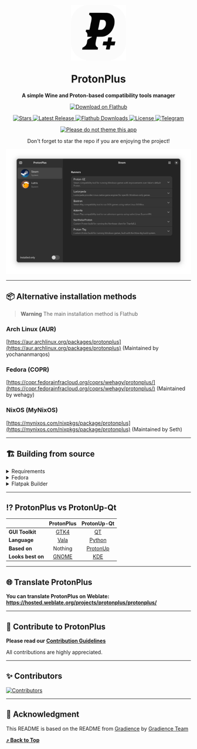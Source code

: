 <h1 align="center">
    <img align="center" width=150 src="data/logo/com.vysp3r.ProtonPlus.svg" />
    <br><br>
    ProtonPlus
</h1>

<p align="center">
  <strong>A simple Wine and Proton-based compatibility tools manager</strong>
</p>

<p align="center">
    <a align="center" href="https://flathub.org/apps/com.vysp3r.ProtonPlus">
        <img width='240' alt='Download on Flathub' src='https://flathub.org/api/badge?svg&locale=en&light' />
    </a>
</p>

<p align="center">
    <a href="https://github.com/Vysp3r/ProtonPlus/stargazers">
      <img alt="Stars" title="Stars" src="https://img.shields.io/github/stars/Vysp3r/ProtonPlus?style=shield&label=%E2%AD%90%20Stars&branch=main&kill_cache=1%22" />
    </a>
    <a href="https://github.com/Vysp3r/ProtonPlus/releases/latest">
      <img alt="Latest Release" title="Latest Release" src="https://img.shields.io/github/v/release/Vysp3r/ProtonPlus?style=shield&label=%F0%9F%9A%80%20Release">
    </a>
    <a href="https://klausenbusk.github.io/flathub-stats/#ref=com.vysp3r.ProtonPlus&interval=infinity&downloadType=installs%2Bupdates">
      <img alt="Flathub Downloads" title="Flathub Downloads" src="https://img.shields.io/badge/dynamic/json?color=informational&label=Downloads&logo=flathub&logoColor=white&query=%24.installs_total&url=https%3A%2F%2Fflathub.org%2Fapi%2Fv2%2Fstats%2Fcom.vysp3r.ProtonPlus">
    </a>
    <a href="https://github.com/Vysp3r/ProtonPlus/blob/main/LICENSE.md">
      <img alt="License" title="License" src="https://img.shields.io/github/license/Vysp3r/ProtonPlus?label=%F0%9F%93%9C%20License" />
    </a>
    <a href="https://t.me/ProtonPlus">
      <img alt="Telegram" title="Telegram" src="https://img.shields.io/endpoint?color=neon&style=shield&url=https%3A%2F%2Ftg.sumanjay.workers.dev%2FProtonPlus">
    </a>
</p>

<p align="center">
  <a href="https://stopthemingmy.app">
    <img alt="Please do not theme this app" src="https://stopthemingmy.app/badge.svg"/>
  </a>
</p>

<p align="center">
    Don't forget to star the repo if you are enjoying the project!</i>
</p>

[<img alt='Download on Flathub' src='data/previews/Preview-1.png' />](https://flathub.org/apps/details/com.vysp3r.ProtonPlus)

- - - -

## 📦️ Alternative installation methods

> **Warning**
> The main installation method is Flathub

### Arch Linux (AUR)
[https://aur.archlinux.org/packages/protonplus](https://aur.archlinux.org/packages/protonplus) (Maintained by yochananmarqos)

### Fedora (COPR)
[https://copr.fedorainfracloud.org/coprs/wehagy/protonplus/](https://copr.fedorainfracloud.org/coprs/wehagy/protonplus/) (Maintained by wehagy)

### NixOS (MyNixOS)
[https://mynixos.com/nixpkgs/package/protonplus](https://mynixos.com/nixpkgs/package/protonplus) (Maintained by Seth)

- - - -

## 🏗️ Building from source

<details>
  <summary>Requirements</summary>

- [git](https://github.com/git/git)
- [ninja](https://github.com/ninja-build/ninja)
- [meson >= 0.62.0](https://github.com/mesonbuild/meson)
- [gtk4](https://gitlab.gnome.org/GNOME/gtk/)
- [libadwaita >= 1.4](https://gitlab.gnome.org/GNOME/libadwaita)
- [json-glib](https://gitlab.gnome.org/GNOME/json-glib)
- [libsoup](https://gitlab.gnome.org/GNOME/libsoup)
- [libarchive](https://github.com/libarchive/libarchive)
- [desktop-file-utils](https://gitlab.freedesktop.org/xdg/desktop-file-utils)
- [libgee](https://gitlab.gnome.org/GNOME/libgee)
</details>


<details>
  <summary>Fedora</summary>

1. Install all dependencies:
    ```bash
    sudo dnf install \
      git \
      ninja-build \
      meson \
      gtk4-devel \
      libadwaita-devel \
      json-glib-devel \
      libsoup3-devel \
      libarchive-devel \
      desktop-file-utils \
      libgee-devel
    ```

2. Clone the GitHub repo and change to repo directory:
    ```bash
    git clone https://github.com/Vysp3r/ProtonPlus.git && \
      cd ProtonPlus
    ```

3. Build the source:
    ```bash
    meson build --prefix=/usr && \
    cd build && \
    ninja
    ```

4. (Optional) Install application:
    ```bash
    ninja install
    ```

5. Start application:
    ```bash
    cd src && \
    ./com.vysp3r.ProtonPlus
    ```
</details>

<details>
  <summary>Flatpak Builder</summary>

1. Install the distro dependencies using your package manager (apt, dnf, pacman, etc):
    ```bash
    sudo <insert your distro package manager and install options here> \
      git \
      flatpak \
      flatpak-builder
    ```

2. Add the flathub repo to your user if not added before:
    ```bash
    flatpak --user --if-not-exists remote-add \
      flathub https://flathub.org/repo/flathub.flatpakrepo
    ```

3. Install the needed runtimes for flatpak:
    ```bash
    flatpak --user install \
      runtime/org.gnome.Sdk/x86_64/43 \
      runtime/org.gnome.Platform/x86_64/43
    ```

4. Clone the GitHub repo and change to repo directory:
    ```bash
    git clone https://github.com/Vysp3r/ProtonPlus.git && \
      cd ProtonPlus
    ```

5. Build the source inside the "build-dir" in the repo directory and install for the current user:
    ```bash
    flatpak-builder --user --install --force-clean \
      build-dir \
      com.vysp3r.ProtonPlus.json
    ```

6. Start application:
    ```bash
    flatpak --user run \
      com.vysp3r.ProtonPlus
    ```
</details>

- - - -

## ⁉️ ProtonPlus vs ProtonUp-Qt

|                   | ProtonPlus                                  | ProtonUp-Qt                                      |
| :---------------- | :-----------------------------------------: | :----------------------------------------------: |
| **GUI Toolkit**   | [GTK4](https://gitlab.gnome.org/GNOME/gtk)  | [QT](https://www.qt.io/)                         |
| **Language**      | [Vala](https://gitlab.gnome.org/GNOME/vala) | [Python](https://www.python.org/)                |
| **Based on**      | Nothing                                     | [ProtonUp](https://github.com/AUNaseef/protonup) |
| **Looks best on** | [GNOME](https://gitlab.gnome.org/GNOME)     | [KDE](https://kde.org/)                          |

- - - -

## 🌐 Translate ProtonPlus

**You can translate ProtonPlus on Weblate: https://hosted.weblate.org/projects/protonplus/protonplus/**

- - - -

## 🙌 Contribute to ProtonPlus
**Please read our [Contribution Guidelines](/CONTRIBUTING.md)**

All contributions are highly appreciated.

- - - -

## ✨️ Contributors

[![Contributors](https://contrib.rocks/image?repo=Vysp3r/ProtonPlus)](https://github.com/Vysp3r/ProtonPlus/graphs/contributors)

- - - -

## 💝 Acknowledgment

This README is based on the README from [Gradience](https://github.com/GradienceTeam/Gradience) by [Gradience Team](https://github.com/GradienceTeam)

**[⤴️ Back to Top](#ProtonPlus)**
